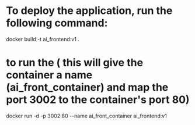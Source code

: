 # To deploy the application, run the following command:
docker build -t ai_frontend:v1 .

# to run the  ( this will give the container a name (ai_front_container) and map the port 3002 to the container's port 80)
docker run -d -p 3002:80 --name ai_front_container ai_frontend:v1